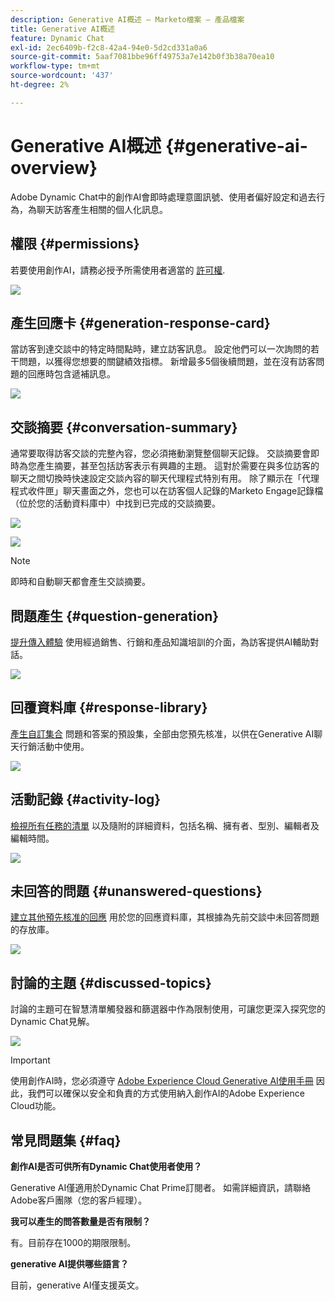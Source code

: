 ```yaml
---
description: Generative AI概述 — Marketo檔案 — 產品檔案
title: Generative AI概述
feature: Dynamic Chat
exl-id: 2ec6409b-f2c8-42a4-94e0-5d2cd331a0a6
source-git-commit: 5aaf7081bbe96ff49753a7e142b0f3b38a70ea10
workflow-type: tm+mt
source-wordcount: '437'
ht-degree: 2%

---
```


# Generative AI概述 {#generative-ai-overview}

Adobe Dynamic Chat中的創作AI會即時處理意圖訊號、使用者偏好設定和過去行為，為聊天訪客產生相關的個人化訊息。

## 權限 {#permissions}

若要使用創作AI，請務必授予所需使用者適當的 [許可權](/help/marketo/product-docs/demand-generation/dynamic-chat/setup-and-configuration/permissions.md).

![](assets/generative-ai-overview-1.png)

## 產生回應卡 {#generation-response-card}

當訪客到達交談中的特定時間點時，建立訪客訊息。 設定他們可以一次詢問的若干問題，以獲得您想要的關鍵績效指標。 新增最多5個後續問題，並在沒有訪客問題的回應時包含遞補訊息。

![](assets/generative-ai-overview-2.png)

## 交談摘要 {#conversation-summary}

通常要取得訪客交談的完整內容，您必須捲動瀏覽整個聊天記錄。 交談摘要會即時為您產生摘要，甚至包括訪客表示有興趣的主題。 這對於需要在與多位訪客的聊天之間切換時快速設定交談內容的聊天代理程式特別有用。 除了顯示在「代理程式收件匣」聊天畫面之外，您也可以在訪客個人記錄的Marketo Engage記錄檔（位於您的活動資料庫中）中找到已完成的交談摘要。

![](assets/generative-ai-overview-3.png)

![](assets/generative-ai-overview-4.png)

>[!NOTE]
>
>即時和自動聊天都會產生交談摘要。

## 問題產生 {#question-generation}

[提升傳入體驗](/help/marketo/product-docs/demand-generation/dynamic-chat/generative-ai/question-generation.md) 使用經過銷售、行銷和產品知識培訓的介面，為訪客提供AI輔助對話。

![](assets/generative-ai-overview-5.png)

## 回覆資料庫 {#response-library}

[產生自訂集合](/help/marketo/product-docs/demand-generation/dynamic-chat/generative-ai/response-library.md) 問題和答案的預設集，全部由您預先核准，以供在Generative AI聊天行銷活動中使用。

![](assets/generative-ai-overview-6.png)

## 活動記錄 {#activity-log}

[檢視所有任務的清單](/help/marketo/product-docs/demand-generation/dynamic-chat/generative-ai/activity-log.md) 以及隨附的詳細資料，包括名稱、擁有者、型別、編輯者及編輯時間。

![](assets/generative-ai-overview-7.png)

## 未回答的問題 {#unanswered-questions}

[建立其他預先核准的回應](/help/marketo/product-docs/demand-generation/dynamic-chat/generative-ai/unanswered-questions.md) 用於您的回應資料庫，其根據為先前交談中未回答問題的存放庫。

![](assets/generative-ai-overview-8.png)

## 討論的主題 {#discussed-topics}

討論的主題可在智慧清單觸發器和篩選器中作為限制使用，可讓您更深入探究您的Dynamic Chat見解。

![](assets/generative-ai-overview-9.png)

>[!IMPORTANT]
>
>使用創作AI時，您必須遵守 [Adobe Experience Cloud Generative AI使用手冊](https://www.adobe.com/legal/licenses-terms/adobe-dx-gen-ai-user-guidelines.html) 因此，我們可以確保以安全和負責的方式使用納入創作AI的Adobe Experience Cloud功能。

## 常見問題集 {#faq}

**創作AI是否可供所有Dynamic Chat使用者使用？**

Generative AI僅適用於Dynamic Chat Prime訂閱者。 如需詳細資訊，請聯絡Adobe客戶團隊（您的客戶經理）。

**我可以產生的問答數量是否有限制？**

有。目前存在1000的期限限制。

**generative AI提供哪些語言？**

目前，generative AI僅支援英文。
